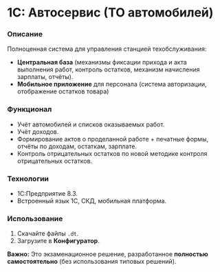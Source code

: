 # 1С: Автосервис (ТО автомобилей)  

### Описание  
Полноценная система для управления станцией техобслуживания:  
- **Центральная база** (механизмы фиксации прихода и акта выполнения работ, контроль остатков, механизм начисления зарплаты, отчёты).  
- **Мобильное приложение** для персонала (система авторизации, отображение остатков товара) 

### Функционал  
- Учёт автомобилей и списков оказываемых работ.  
- Учёт доходов.  
- Формирование актов о проделанной работе + печатные формы, отчёты по доходам, остаткам, зарплате.
- Контроль отрицательных остатков по новой методике контроля отрицательных остатков. 

### Технологии  
- 1С:Предприятие 8.3.  
- Встроенный язык 1С, СКД, мобильная платформа.  

### Использование 
1. Скачайте файлы `.dt`.  
2. Загрузите в **Конфигуратор**.  

**Важно:** Это экзаменационное решение, разработанное **полностью самостоятельно** (без использования типовых решений).  
